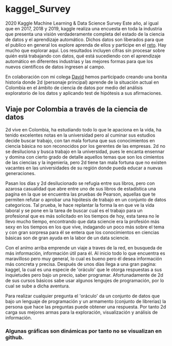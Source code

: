 # kaggel_Survey
2020 Kaggle Machine Learning &amp; Data Science Survey
Este año, al igual que en 2017, 2018 y 2019, kaggle realiza una encuesta en toda la industria que presenta una visión verdaderamente completa del estado de la ciencia de datos y el aprendizaje automático. Dichos datos son liberados para que el publico en general los explore aprenda de ellos y participe en el [reto](https://www.kaggle.com/c/kaggle-survey-2020). Hay mucho que explorar aquí. Los resultados incluyen cifras sin procesar sobre quién está trabajando con datos, qué está sucediendo con el aprendizaje automático en diferentes industrias y las mejores formas para que los nuevos científicos de datos ingresen al campo. 

En colaboración con mi colega [David](https://github.com/DavidSalazarPaz) hemos participado creando una bonita historia donde 2d (personaje principal) aprende de la situación actual en Colombia en el ámbito de ciencia de datos por medio del análisis exploratorio de los datos y aplicando test de hipótesis a sus afirmaciones.

## Viaje por Colombia a través de la ciencia de datos
2d vive en Colombia, ha estudiando todo lo que le apaciona en la vida, ha tenido excelentes notas en la universidad pero al cuminar sus estudios decide buscar trabajo, con tan mala fortuna que sus conocimientos en ciencia básica no son reconocidos por los gerentes de las empresas. 2d no se desiluciona y busca trabajo en la universidad, pues le encanta ensennar y domina con cierto grado de detalle aquellos temas que son los cimientos de las ciencias y la ingeniería, pero 2d tiene tan mala fortuna que no existen vacantes en las universidades de su región donde pueda educar a nuevas generaciones.

Pasan los días y 2d desilucionado se refugia entre sus libros, pero con azarosa casualidad que abre entre uno de sus libros de estadística una pagína en la que se encuentra las pruebas de Pearson, aquellas que te permiten refutar o aprobar una hipótesis de trabajo en un conjunto de datos categoricos. Tal prueba, le hace replantar la forma la en que ve la vida laboral y se pone en la tarea de buscar cual es el trabajo para un profesional que es más solicitado en los tiempos de hoy, esta tarea no le llevo mucho tiempo, encontrando que data sciencie era la profesión más sexy en los tiempos en los que vive, indagando un poco más sobre el tema y con gran sorpresa para él se entera que los conocimientos en ciencias básicas son de gran ayuda en la labor de un data sciencie.

Con el anímo arriba emprende un viaje a traves de la red, en busqueda de más información, información útil para él. Al inicio todo lo que encuentra es maravilloso pero muy general, lo cual es bueno pero él desea información más concreta y precisa. Después de unos días llega a una gran pagina: kaggel, la cual es una especíe de 'oráculo' que le otorga respuestas a sus inquietudes pero bajo un precio, saber programar. Afortunadamente de 2d de sus cursos básicos sabe usar algunos lengujes de programación, por lo cual se sube a dicha aventura.

Para realizar cualquier pregunta el 'oráculo' da un conjunto de datos que bajo un lenguaje de programación y un armamento (conjunto de librerias) la persona que hace las preguntas puede obtener una respuesta. Por tanto 2d carga sus mejores armas para la exploración, visualización y análisis de información.
 ### Algunas gráficas son dinámicas por tanto no se visualizan en github.
